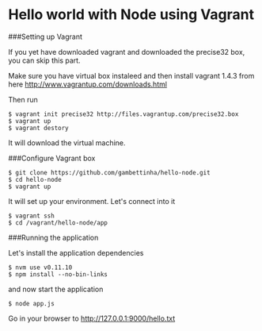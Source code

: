 Hello world with Node using Vagrant
===================================



###Setting up Vagrant

If you yet have downloaded vagrant and downloaded the precise32 box, you can skip this part.

Make sure you have virtual box instaleed and then install vagrant 1.4.3 from here http://www.vagrantup.com/downloads.html

Then run

    $ vagrant init precise32 http://files.vagrantup.com/precise32.box
    $ vagrant up
    $ vagrant destory
    
It will download the virtual machine. 
    

###Configure Vagrant box

    $ git clone https://github.com/gambettinha/hello-node.git
    $ cd hello-node 
    $ vagrant up
    
It will set up your environment. Let's connect into it

    $ vagrant ssh
    $ cd /vagrant/hello-node/app
    
###Running the application
    
Let's install the application dependencies

    $ nvm use v0.11.10
    $ npm install --no-bin-links

and now start the application

    $ node app.js
    
Go in your browser to http://127.0.0.1:9000/hello.txt
